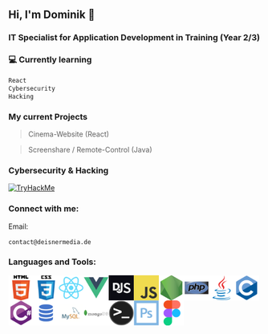 ## Hi, I'm Dominik 👋

### IT Specialist for Application Development in Training (Year 2/3)


### 💻 Currently learning
    
    React
    Cybersecurity
    Hacking
    
### My current Projects
> Cinema-Website (React)

> Screenshare / Remote-Control (Java)
    
 ### Cybersecurity & Hacking
 [<img src="https://tryhackme-badges.s3.amazonaws.com/GruenHub.png" alt="TryHackMe" />][Tryhackme]

### Connect with me:

Email: 

    contact@deisnermedia.de

### Languages and Tools:

<img align="left" alt="HTML5" width="50px" src="https://raw.githubusercontent.com/github/explore/80688e429a7d4ef2fca1e82350fe8e3517d3494d/topics/html/html.png" />
<img align="left" alt="CSS3" width="50px" src="https://raw.githubusercontent.com/github/explore/80688e429a7d4ef2fca1e82350fe8e3517d3494d/topics/css/css.png" />
<img align="left" alt="React" width="50px" src="https://raw.githubusercontent.com/devicons/devicon/1119b9f84c0290e0f0b38982099a2bd027a48bf1/icons/react/react-original.svg" />
<img align="left" alt="VueJS" width="50px" src="https://raw.githubusercontent.com/devicons/devicon/2ae2a900d2f041da66e950e4d48052658d850630/icons/vuejs/vuejs-original.svg" />
<img align="left" alt="DisordJS" width="50px" src="https://raw.githubusercontent.com/devicons/devicon/1119b9f84c0290e0f0b38982099a2bd027a48bf1/icons/discordjs/discordjs-original.svg" />
<img align="left" alt="JavaScript" width="50px" src="https://raw.githubusercontent.com/github/explore/80688e429a7d4ef2fca1e82350fe8e3517d3494d/topics/javascript/javascript.png" />
<img align="left" alt="Node.js" width="50px" src="https://raw.githubusercontent.com/github/explore/80688e429a7d4ef2fca1e82350fe8e3517d3494d/topics/nodejs/nodejs.png" />
<img align="left" alt="PHP" width="50px" src="https://raw.githubusercontent.com/devicons/devicon/2ae2a900d2f041da66e950e4d48052658d850630/icons/php/php-original.svg"/>
<img align="left" alt="Java" width="50px" src="https://raw.githubusercontent.com/devicons/devicon/2ae2a900d2f041da66e950e4d48052658d850630/icons/java/java-original.svg"/>
<img align="left" alt="C" width="50px" src="https://raw.githubusercontent.com/devicons/devicon/1119b9f84c0290e0f0b38982099a2bd027a48bf1/icons/c/c-original.svg"/>
<img align="left" alt="CS" width="50px" src="https://raw.githubusercontent.com/devicons/devicon/master/icons/csharp/csharp-original.svg"/>
<img align="left" alt="SQL" width="50px" src="https://raw.githubusercontent.com/github/explore/80688e429a7d4ef2fca1e82350fe8e3517d3494d/topics/sql/sql.png" />
<img align="left" alt="MySQL" width="50px" src="https://raw.githubusercontent.com/github/explore/80688e429a7d4ef2fca1e82350fe8e3517d3494d/topics/mysql/mysql.png" />
<img align="left" alt="MongoDB" width="50px" src="https://raw.githubusercontent.com/github/explore/80688e429a7d4ef2fca1e82350fe8e3517d3494d/topics/mongodb/mongodb.png" />
<img align="left" alt="Terminal" width="50px" src="https://raw.githubusercontent.com/github/explore/80688e429a7d4ef2fca1e82350fe8e3517d3494d/topics/terminal/terminal.png" />
<img align="left" alt="PS" width="50px" src="https://raw.githubusercontent.com/devicons/devicon/2ae2a900d2f041da66e950e4d48052658d850630/icons/photoshop/photoshop-line.svg" />
<img align="left" alt="Figma" width="50px" src="https://raw.githubusercontent.com/devicons/devicon/1119b9f84c0290e0f0b38982099a2bd027a48bf1/icons/figma/figma-original.svg" />


[Tryhackme]: https://tryhackme.com/p/GruenHub
